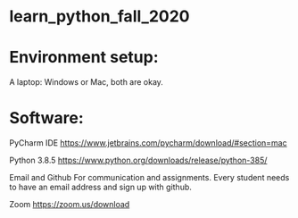 # learn_python_fall_2020


# Environment setup:

A laptop:	Windows or Mac, both are okay.
	

# Software:
PyCharm IDE
https://www.jetbrains.com/pycharm/download/#section=mac

Python 3.8.5 
https://www.python.org/downloads/release/python-385/


Email and Github
For communication and assignments. Every student needs to have an email address and sign up with github.

Zoom
https://zoom.us/download
